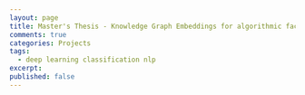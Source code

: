 ```yaml
---
layout: page
title: Master's Thesis - Knowledge Graph Embeddings for algorithmic fact checking
comments: true
categories: Projects
tags:
  - deep learning classification nlp
excerpt:
published: false
---
```

